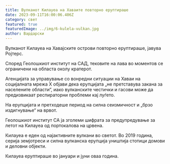 ```yaml
---
title: Вулканот Килауеа на Хаваите повторно еруптираше
date: 2023-09-11T16:00:06.406Z
category: свет
featured: true
featuredImage: ../img/6-kulela-vulkan.jpg
author: Вардарски
---
```

Вулканот Килауеа на Хавајските острови повторно еруптираше, јавува Ројтерс.

Според Геолошкиот институт на САД, тековите на лава во моментов се ограничени на областа околу кратерот.

Агенцијата за управување со вонредни ситуации на Хаваи на социјалната мрежа Х објави дека ерупцијата „не претставува закана за населените области“, иако вулканските честички и гасови може да предизвикаат респираторни проблеми кај луѓето.

На ерупцијата и претходеше период на силна сеизмичност и „брзо издигнување“ на врвот.

Геолошкиот институт СА ја зголеми шифрата за предупредување за летот на Килауеа од портокалова на црвена.

Килауеа е еден од најактивните вулкани во светот. Во 2019 година, серија земјотреси и силна вулканска ерупција уништија стотици домови и деловни објекти.

Килауеа еруптираше во јануари и јуни оваа година.